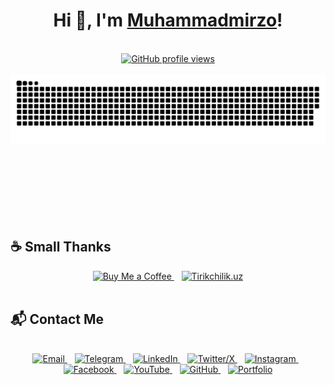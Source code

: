 <h1 align="center">
  Hi 👋, I'm <a href="https://muhammadmirzo.uz/" target="_blank">Muhammadmirzo</a>!
</h1>

<br/>

<div align="center">
  <a href="https://u8views.com/github/muhammadmirzomd" target="_blank">
    <img src="https://u8views.com/api/v1/github/profiles/197096556/views/day-week-month-total-count.svg" alt="GitHub profile views" />
  </a>
</div>

<br/>

<div align="center">
  <a href="https://muhammadmirzo.uz/" target="_blank">
    <img src="snake.svg" alt="Snake animation" />
  </a>
</div>

<br/>

<br/>

<br/>

<br/>

<br/>

<br/>
<br/>

## ☕ Small Thanks

<div align="center">
  <a href="https://buymeacoffee.com/muhammadmirzo" target="_blank">
    <img src="https://img.shields.io/badge/Buy%20Me%20a%20Coffee-ffdd00?style=for-the-badge&logo=buy-me-a-coffee&logoColor=000000&label=%E2%98%95%20Buy%20Me%20a%20Coffee&labelColor=000000" alt="Buy Me a Coffee" height="35" />
  </a>
  &nbsp;&nbsp;
  <a href="https://tirikchilik.uz/muhammadmirzomd" target="_blank">
    <img src="https://img.shields.io/badge/Tirikchilik.uz-4b8b3b?style=for-the-badge&logo=leaflet&logoColor=white&label=%F0%9F%93%A6%20Tirikchilik&labelColor=4b8b3b" alt="Tirikchilik.uz" height="35" />
  </a>
</div>

<br/>

## 📬 Contact Me

<br/>

<div align="center">

  <a href="mailto:hi@muhammadmirzo.uz" target="_blank">
    <img src="https://img.shields.io/badge/Gmail-Email-ff4a3d?style=for-the-badge&logo=gmail&logoColor=white" alt="Email" />
  </a>
  &nbsp;&nbsp;

  <a href="https://t.me/muhammadmirzomd" target="_blank">
    <img src="https://img.shields.io/badge/Telegram-Chat-26A5E4?style=for-the-badge&logo=telegram&logoColor=white" alt="Telegram" />
  </a>
  &nbsp;&nbsp;

  <a href="https://linkedin.com/in/muhammadmirzomd" target="_blank">
    <img src="https://img.shields.io/badge/LinkedIn-Connect-0077B5?style=for-the-badge&logo=linkedin&logoColor=white" alt="LinkedIn" />
  </a>
  &nbsp;&nbsp;

  <a href="https://twitter.com/muhammadmirzomd" target="_blank">
    <img src="https://img.shields.io/badge/X-Follow-000000?style=for-the-badge&logo=x&logoColor=white" alt="Twitter/X" />
  </a>
  &nbsp;&nbsp;

  <a href="https://instagram.com/muhammadmirzomd" target="_blank">
    <img src="https://img.shields.io/badge/Instagram-View-FD1D1D?style=for-the-badge&logo=instagram&logoColor=white" alt="Instagram" />
  </a>
  &nbsp;&nbsp;

  <a href="https://facebook.com/muhammadmirzomd" target="_blank">
    <img src="https://img.shields.io/badge/Facebook-Profile-0866FF?style=for-the-badge&logo=facebook&logoColor=white" alt="Facebook" />
  </a>
  &nbsp;&nbsp;

  <a href="https://youtube.com/@muhammadmirzomd" target="_blank">
    <img src="https://img.shields.io/badge/YouTube-Subscribe-FF0000?style=for-the-badge&logo=youtube&logoColor=white" alt="YouTube" />
  </a>
  &nbsp;&nbsp;

  <a href="https://github.com/muhammadmirzomd" target="_blank">
    <img src="https://img.shields.io/badge/GitHub-Code-24292F?style=for-the-badge&logo=github&logoColor=white" alt="GitHub" />
  </a>
  &nbsp;&nbsp;

  <a href="https://muhammadmirzo.uz" target="_blank">
    <img src="https://img.shields.io/badge/Portfolio-Website-4CAF50?style=for-the-badge&logo=google-chrome&logoColor=white" alt="Portfolio" />
  </a>

</div>

